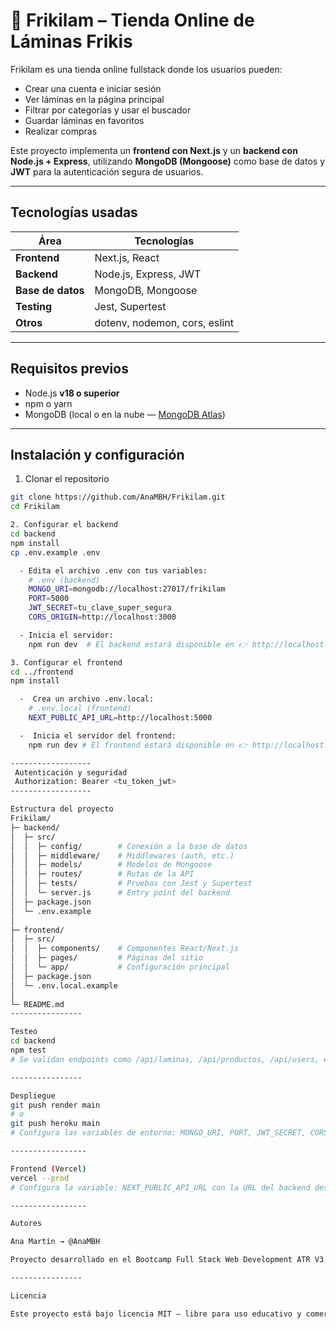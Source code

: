 # 🎨 Frikilam – Tienda Online de Láminas Frikis

Frikilam es una tienda online fullstack donde los usuarios pueden:

- Crear una cuenta e iniciar sesión  
- Ver láminas en la página principal  
- Filtrar por categorías y usar el buscador  
- Guardar láminas en favoritos  
- Realizar compras  

Este proyecto implementa un **frontend con Next.js** y un **backend con Node.js + Express**, utilizando **MongoDB (Mongoose)** como base de datos y **JWT** para la autenticación segura de usuarios.

---

## Tecnologías usadas

| Área | Tecnologías |
|------|--------------|
| **Frontend** | Next.js, React |
| **Backend** | Node.js, Express, JWT |
| **Base de datos** | MongoDB, Mongoose |
| **Testing** | Jest, Supertest |
| **Otros** | dotenv, nodemon, cors, eslint |

---

## Requisitos previos

- Node.js **v18 o superior**
- npm o yarn
- MongoDB (local o en la nube — [MongoDB Atlas](https://www.mongodb.com/atlas))

---

## Instalación y configuración


1. Clonar el repositorio
```bash
git clone https://github.com/AnaMBH/Frikilam.git
cd Frikilam

2. Configurar el backend
cd backend
npm install
cp .env.example .env

  - Edita el archivo .env con tus variables:
    # .env (backend)
    MONGO_URI=mongodb://localhost:27017/frikilam
    PORT=5000
    JWT_SECRET=tu_clave_super_segura
    CORS_ORIGIN=http://localhost:3000

  - Inicia el servidor:
    npm run dev  # El backend estará disponible en 👉 http://localhost:5000

3. Configurar el frontend
cd ../frontend
npm install

  -  Crea un archivo .env.local:
    # .env.local (frontend)
    NEXT_PUBLIC_API_URL=http://localhost:5000

  -  Inicia el servidor del frontend:
    npm run dev # El frontend estará disponible en 👉 http://localhost:3000

------------------
 Autenticación y seguridad  
 Authorization: Bearer <tu_token_jwt>
------------------

Estructura del proyecto   
Frikilam/
├─ backend/
│  ├─ src/
│  │  ├─ config/        # Conexión a la base de datos
│  │  ├─ middleware/    # Middlewares (auth, etc.)
│  │  ├─ models/        # Modelos de Mongoose
│  │  ├─ routes/        # Rutas de la API
│  │  ├─ tests/         # Pruebas con Jest y Supertest
│  │  └─ server.js      # Entry point del backend
│  ├─ package.json
│  └─ .env.example
│
├─ frontend/
│  ├─ src/
│  │  ├─ components/    # Componentes React/Next.js
│  │  ├─ pages/         # Páginas del sitio
│  │  └─ app/           # Configuración principal
│  ├─ package.json
│  └─ .env.local.example
│
└─ README.md
----------------

Testeo
cd backend
npm test
# Se validan endpoints como /api/laminas, /api/productos, /api/users, etc.

----------------

Despliegue
git push render main
# o
git push heroku main
# Configura las variables de entorno: MONGO_URI, PORT, JWT_SECRET, CORS_ORIGIN.

-----------------

Frontend (Vercel)
vercel --prod
# Configura la variable: NEXT_PUBLIC_API_URL con la URL del backend desplegado

-----------------

Autores

Ana Martín → @AnaMBH

Proyecto desarrollado en el Bootcamp Full Stack Web Development ATR V3

----------------

Licencia

Este proyecto está bajo licencia MIT — libre para uso educativo y comercial.